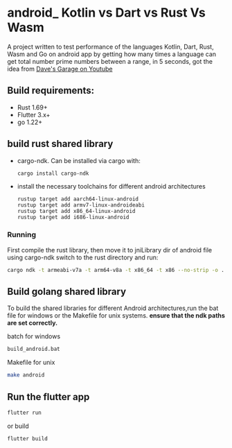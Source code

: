 # android_ Kotlin vs Dart vs Rust Vs Wasm

A project written to test performance of the languages Kotlin, Dart, Rust, Wasm and Go on android app by getting how many times a language can get total number prime numbers between a range, in 5 seconds, got the idea from [Dave's Garage on Youtube](https://www.youtube.com/watch?v=D3h62rgewZM)



## Build requirements:

- Rust 1.69+
- Flutter 3.x+
- go 1.22+

## build rust shared library

- cargo-ndk. Can be installed via cargo with:

  ```sh
  cargo install cargo-ndk
  ```
- install the necessary toolchains for different android architectures
  ```shell
  rustup target add aarch64-linux-android 
  rustup target add armv7-linux-androideabi 
  rustup target add x86_64-linux-android 
  rustup target add i686-linux-android
   ```
  

### Running

First compile the rust library, then move it to jniLibrary dir of android file using cargo-ndk
switch to the rust directory and run:

```sh
cargo ndk -t armeabi-v7a -t arm64-v8a -t x86_64 -t x86 --no-strip -o ../android/app/src/main/jniLibs build --release
```
## Build golang shared library

To build the shared libraries for different Android architectures,run the bat file for windows
or the Makefile for unix systems.
**ensure that the ndk paths are set correctly.**

batch for windows
```bash
build_android.bat
````

Makefile for unix 
```sh
make android
```

## Run the flutter app

```sh
flutter run
```

or build

```sh
flutter build
```

